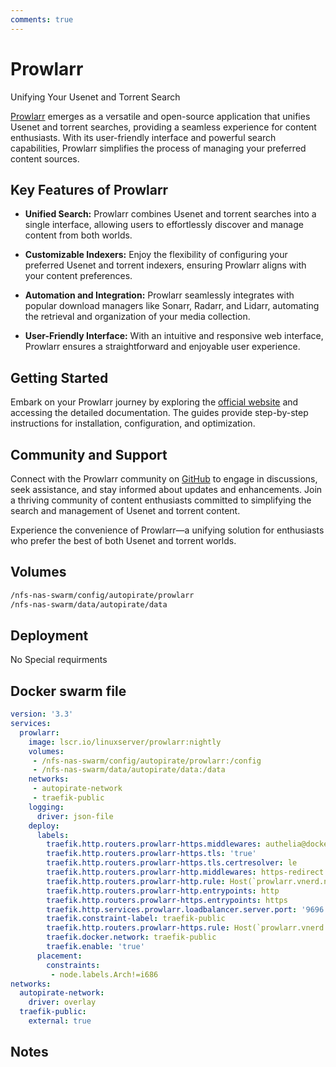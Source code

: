 ```yaml
---
comments: true
---
```


# Prowlarr

Unifying Your Usenet and Torrent Search

[Prowlarr](https://prowlarr.com/) emerges as a versatile and open-source application that unifies Usenet and torrent searches, providing a seamless experience for content enthusiasts. With its user-friendly interface and powerful search capabilities, Prowlarr simplifies the process of managing your preferred content sources.

## Key Features of Prowlarr

- **Unified Search:** Prowlarr combines Usenet and torrent searches into a single interface, allowing users to effortlessly discover and manage content from both worlds.

- **Customizable Indexers:** Enjoy the flexibility of configuring your preferred Usenet and torrent indexers, ensuring Prowlarr aligns with your content preferences.

- **Automation and Integration:** Prowlarr seamlessly integrates with popular download managers like Sonarr, Radarr, and Lidarr, automating the retrieval and organization of your media collection.

- **User-Friendly Interface:** With an intuitive and responsive web interface, Prowlarr ensures a straightforward and enjoyable user experience.

## Getting Started

Embark on your Prowlarr journey by exploring the [official website](https://prowlarr.com/) and accessing the detailed documentation. The guides provide step-by-step instructions for installation, configuration, and optimization.

## Community and Support

Connect with the Prowlarr community on [GitHub](https://github.com/Prowlarr/Prowlarr) to engage in discussions, seek assistance, and stay informed about updates and enhancements. Join a thriving community of content enthusiasts committed to simplifying the search and management of Usenet and torrent content.

Experience the convenience of Prowlarr—a unifying solution for enthusiasts who prefer the best of both Usenet and torrent worlds.


## Volumes

```bash
/nfs-nas-swarm/config/autopirate/prowlarr
/nfs-nas-swarm/data/autopirate/data
```

## Deployment
No Special requirments

## Docker swarm file
```yaml
version: '3.3'
services:
  prowlarr:
    image: lscr.io/linuxserver/prowlarr:nightly
    volumes:
     - /nfs-nas-swarm/config/autopirate/prowlarr:/config
     - /nfs-nas-swarm/data/autopirate/data:/data
    networks:
     - autopirate-network
     - traefik-public
    logging:
      driver: json-file
    deploy:
      labels:
        traefik.http.routers.prowlarr-https.middlewares: authelia@docker
        traefik.http.routers.prowlarr-https.tls: 'true'
        traefik.http.routers.prowlarr-https.tls.certresolver: le
        traefik.http.routers.prowlarr-http.middlewares: https-redirect
        traefik.http.routers.prowlarr-http.rule: Host(`prowlarr.vnerd.nl`)
        traefik.http.routers.prowlarr-http.entrypoints: http
        traefik.http.routers.prowlarr-https.entrypoints: https
        traefik.http.services.prowlarr.loadbalancer.server.port: '9696'
        traefik.constraint-label: traefik-public
        traefik.http.routers.prowlarr-https.rule: Host(`prowlarr.vnerd.nl`)
        traefik.docker.network: traefik-public
        traefik.enable: 'true'
      placement:
        constraints:
         - node.labels.Arch!=i686
networks:
  autopirate-network:
    driver: overlay
  traefik-public:
    external: true
```
## Notes

